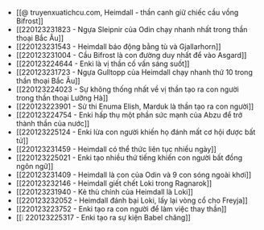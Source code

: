 - [[@ truyenxuatichcu.com, Heimdall - thần canh giữ chiếc cầu vồng Bifrost]]
- [[220123231823 - Ngựa Sleipnir của Odin chạy nhanh nhất trong thần thoại Bắc Âu]]
- [[220123231543 - Heimdall báo động bằng tù và Gjallarhorn]]
- [[220123231004 - Cầu Bifrost là con đường duy nhất để vào Asgard]]
- [[220123224644 - Enki là vị thần cố vấn sáng suốt]]
- [[220123231723 - Ngựa Gulltopp của Heimdall chạy nhanh thứ 10 trong thần thoại Bắc Âu]]
- [[220123224023 - Sự không thống nhất về vị thần tạo ra con người trong thần thoại Lưỡng Hà]]
- [[220123223901 - Sử thi Enuma Elish, Marduk là thần tạo ra con người]]
- [[220123224754 - Enki hấp thụ một phần sức mạnh của Abzu để trở thành thần của nước]]
- [[220123225124 - Enki lừa con người khiến họ đánh mất cơ hội được bất tử]]
- [[220123231459 - Heimdall có thể thức liên tục nhiều ngày]]
- [[220123225021 - Enki tạo nhiều thứ tiếng khiến con người bất đồng ngôn ngữ]]
- [[220123231409 - Heimdall là con của Odin và 9 con sóng ngoài khơi]]
- [[220123232146 - Heimdall giết chết Loki trong Ragnarok]]
- [[220123231940 - Kẻ thù chính của Heimdall là Loki]]
- [[220123232052 - Heimdall đánh bại Loki, lấy lại vòng cổ cho Freyja]]
- [[220123223752 - Enki tạo ra con người để làm việc thay thần]]
- [[❕ 220123225317 - Enki tạo ra sự kiện Babel chăng]]
